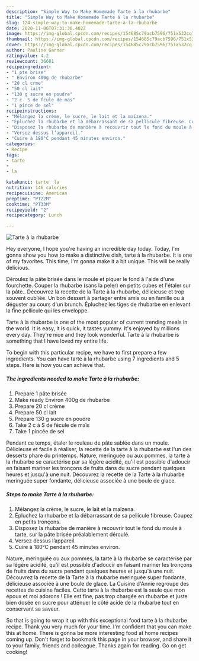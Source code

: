 ```yaml
---
description: "Simple Way to Make Homemade Tarte à la rhubarbe"
title: "Simple Way to Make Homemade Tarte à la rhubarbe"
slug: 124-simple-way-to-make-homemade-tarte-a-la-rhubarbe
date: 2020-11-06T07:31:36.402Z
image: https://img-global.cpcdn.com/recipes/154685c79acb7596/751x532cq70/tarte-a-la-rhubarbe-photo-principale-de-la-recette.jpg
thumbnail: https://img-global.cpcdn.com/recipes/154685c79acb7596/751x532cq70/tarte-a-la-rhubarbe-photo-principale-de-la-recette.jpg
cover: https://img-global.cpcdn.com/recipes/154685c79acb7596/751x532cq70/tarte-a-la-rhubarbe-photo-principale-de-la-recette.jpg
author: Pauline Garner
ratingvalue: 4.2
reviewcount: 36681
recipeingredient:
- "1 pte brise"
- " Environ 400g de rhubarbe"
- "20 cl crme"
- "50 cl lait"
- "130 g sucre en poudre"
- "2 c  S de fcule de mas"
- "1 pince de sel"
recipeinstructions:
- "Mélangez la crème, le sucre, le lait et la maïzena."
- "Épluchez la rhubarbe et la débarrassant de sa pellicule fibreuse. Coupez en petits tronçons."
- "Disposez la rhubarbe de manière à recouvrir tout le fond du moule à tarte, sur la pâte brisée préalablement déroulé."
- "Versez dessus l’appareil."
- "Cuire à 180°C pendant 45 minutes environ."
categories:
- Recipe
tags:
- tarte
- 
- la

katakunci: tarte  la 
nutrition: 146 calories
recipecuisine: American
preptime: "PT22M"
cooktime: "PT33M"
recipeyield: "2"
recipecategory: Lunch

---
```



![Tarte à la rhubarbe](https://img-global.cpcdn.com/recipes/154685c79acb7596/751x532cq70/tarte-a-la-rhubarbe-photo-principale-de-la-recette.jpg)

Hey everyone, I hope you're having an incredible day today. Today, I'm gonna show you how to make a distinctive dish, tarte à la rhubarbe. It is one of my favorites. This time, I'm gonna make it a bit unique. This will be really delicious.

Déroulez la pâte brisée dans le moule et piquer le fond à l&#39;aide d&#39;une fourchette. Couper la rhubarbe (sans la peler) en petits cubes et l&#39;étaler sur la pâte.. Découvrez la recette de la Tarte à la rhubarbe, délicieuse et trop souvent oubliée. Un bon dessert à partager entre amis ou en famille ou à déguster au cours d&#39;un brunch. Épluchez les tiges de rhubarbe en enlevant la fine pellicule qui les enveloppe.

Tarte à la rhubarbe is one of the most popular of current trending meals in the world. It is easy, it is quick, it tastes yummy. It's enjoyed by millions every day. They're nice and they look wonderful. Tarte à la rhubarbe is something that I have loved my entire life.


To begin with this particular recipe, we have to first prepare a few ingredients. You can have tarte à la rhubarbe using 7 ingredients and 5 steps. Here is how you can achieve that.

<!--inarticleads1-->

##### The ingredients needed to make Tarte à la rhubarbe:

1. Prepare 1 pâte brisée
1. Make ready  Environ 400g de rhubarbe
1. Prepare 20 cl crème
1. Prepare 50 cl lait
1. Prepare 130 g sucre en poudre
1. Take 2 c à S de fécule de maïs
1. Take 1 pincée de sel


Pendant ce temps, étaler le rouleau de pâte sablée dans un moule. Délicieuse et facile à réaliser, la recette de la tarte à la rhubarbe est l&#39;un des desserts phare du printemps. Nature, meringuée ou aux pommes, la tarte à la rhubarbe se caractérise par sa légère acidité, qu&#39;il est possible d&#39;adoucir en faisant mariner les tronçons de fruits dans du sucre pendant quelques heures et jusqu&#39;à une nuit. Découvrez la recette de la Tarte à la rhubarbe meringuée super fondante, délicieuse associée à une boule de glace. 

<!--inarticleads2-->

##### Steps to make Tarte à la rhubarbe:

1. Mélangez la crème, le sucre, le lait et la maïzena.
1. Épluchez la rhubarbe et la débarrassant de sa pellicule fibreuse. Coupez en petits tronçons.
1. Disposez la rhubarbe de manière à recouvrir tout le fond du moule à tarte, sur la pâte brisée préalablement déroulé.
1. Versez dessus l’appareil.
1. Cuire à 180°C pendant 45 minutes environ.


Nature, meringuée ou aux pommes, la tarte à la rhubarbe se caractérise par sa légère acidité, qu&#39;il est possible d&#39;adoucir en faisant mariner les tronçons de fruits dans du sucre pendant quelques heures et jusqu&#39;à une nuit. Découvrez la recette de la Tarte à la rhubarbe meringuée super fondante, délicieuse associée à une boule de glace. La Cuisine d&#39;Annie regroupe des recettes de cuisine faciles. Cette tarte à la rhubarbe est la seule que mon époux et moi adorons ! Elle est fine, pas trop chargée en rhubarbe et juste bien dosée en sucre pour atténuer le côté acide de la rhubarbe tout en conservant sa saveur. 

So that is going to wrap it up with this exceptional food tarte à la rhubarbe recipe. Thank you very much for your time. I'm confident that you can make this at home. There is gonna be more interesting food at home recipes coming up. Don't forget to bookmark this page in your browser, and share it to your family, friends and colleague. Thanks again for reading. Go on get cooking!
